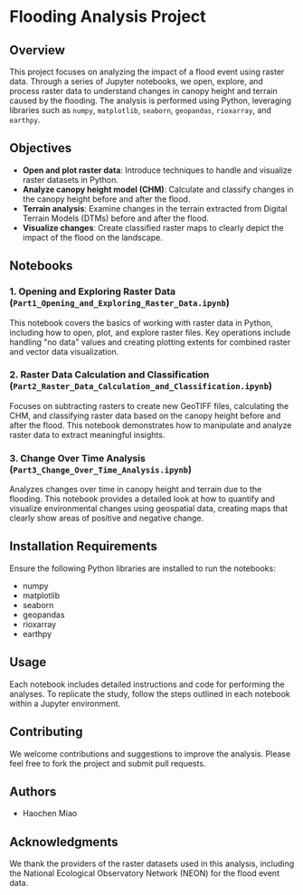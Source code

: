 # Flooding Analysis Project

## Overview

This project focuses on analyzing the impact of a flood event using raster data. Through a series of Jupyter notebooks, we open, explore, and process raster data to understand changes in canopy height and terrain caused by the flooding. The analysis is performed using Python, leveraging libraries such as `numpy`, `matplotlib`, `seaborn`, `geopandas`, `rioxarray`, and `earthpy`.

## Objectives

- **Open and plot raster data**: Introduce techniques to handle and visualize raster datasets in Python.
- **Analyze canopy height model (CHM)**: Calculate and classify changes in the canopy height before and after the flood.
- **Terrain analysis**: Examine changes in the terrain extracted from Digital Terrain Models (DTMs) before and after the flood.
- **Visualize changes**: Create classified raster maps to clearly depict the impact of the flood on the landscape.

## Notebooks

### 1. Opening and Exploring Raster Data (`Part1_Opening_and_Exploring_Raster_Data.ipynb`)

This notebook covers the basics of working with raster data in Python, including how to open, plot, and explore raster files. Key operations include handling "no data" values and creating plotting extents for combined raster and vector data visualization.

### 2. Raster Data Calculation and Classification (`Part2_Raster_Data_Calculation_and_Classification.ipynb`)

Focuses on subtracting rasters to create new GeoTIFF files, calculating the CHM, and classifying raster data based on the canopy height before and after the flood. This notebook demonstrates how to manipulate and analyze raster data to extract meaningful insights.

### 3. Change Over Time Analysis (`Part3_Change_Over_Time_Analysis.ipynb`)

Analyzes changes over time in canopy height and terrain due to the flooding. This notebook provides a detailed look at how to quantify and visualize environmental changes using geospatial data, creating maps that clearly show areas of positive and negative change.

## Installation Requirements

Ensure the following Python libraries are installed to run the notebooks:

- numpy
- matplotlib
- seaborn
- geopandas
- rioxarray
- earthpy

## Usage

Each notebook includes detailed instructions and code for performing the analyses. To replicate the study, follow the steps outlined in each notebook within a Jupyter environment.

## Contributing

We welcome contributions and suggestions to improve the analysis. Please feel free to fork the project and submit pull requests.

## Authors

- Haochen Miao

## Acknowledgments

We thank the providers of the raster datasets used in this analysis, including the National Ecological Observatory Network (NEON) for the flood event data.
